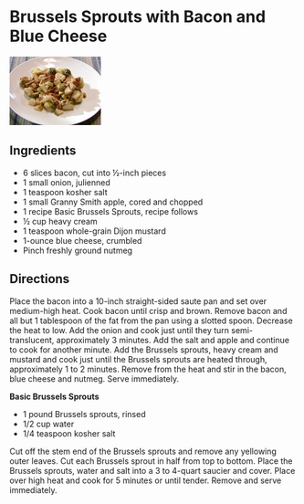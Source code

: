 # Brussels Sprouts with Bacon and Blue Cheese
![brussels_sprouts.png](../images/brussels_sprouts.png)

## Ingredients

- 6 slices bacon, cut into ½-inch pieces
- 1 small onion, julienned
- 1 teaspoon kosher salt
- 1 small Granny Smith apple, cored and chopped
- 1 recipe Basic Brussels Sprouts, recipe follows
- ½ cup heavy cream
- 1 teaspoon whole-grain Dijon mustard
- 1-ounce blue cheese, crumbled
- Pinch freshly ground nutmeg

## Directions

Place the bacon into a 10-inch straight-sided saute pan and set over medium-high heat. Cook bacon until crisp and brown. Remove bacon and all but 1 tablespoon of the fat from the pan using a slotted spoon. Decrease the heat to low. Add the onion and cook just until they turn semi-translucent, approximately 3 minutes. Add the salt and apple and continue to cook for another minute. Add the Brussels sprouts, heavy cream and mustard and cook just until the Brussels sprouts are heated through, approximately 1 to 2 minutes. Remove from the heat and stir in the bacon, blue cheese and nutmeg. Serve immediately.

**Basic Brussels Sprouts**

- 1 pound Brussels sprouts, rinsed
- 1/2 cup water
- 1/4 teaspoon kosher salt

Cut off the stem end of the Brussels sprouts and remove any yellowing outer leaves. Cut each Brussels sprout in half from top to bottom. Place the Brussels sprouts, water and salt into a 3 to 4-quart saucier and cover. Place over high heat and cook for 5 minutes or until tender. Remove and serve immediately.
